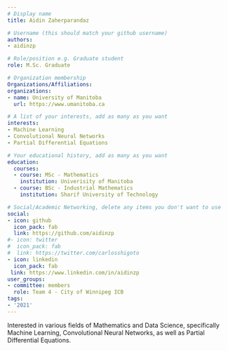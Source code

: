 ```yaml
---
# Display name
title: Aidin Zaherparandaz

# Username (this should match your github username)
authors:
- aidinzp

# Role/position e.g. Graduate student
role: M.Sc. Graduate

# Organization membership
Organizations/Affiliations:
organizations:
- name: University of Manitoba
  url: https://www.umanitoba.ca

# A list of your interests, add as many as you want
interests:
- Machine Learning 
- Convolutional Neural Networks
- Partial Differential Equations

# Your educational history, add as many as you want
education:
  courses:
  - course: MSc - Mathematics
    institution: Univerisity of Manitoba
  - course: BSc - Industrial Mathematics
    institution: Sharif University of Technology

# Social/Academic Networking, delete any items you don't want to use
social:
- icon: github
  icon_pack: fab
  link: https://github.com/aidinzp
#- icon: twitter
#  icon_pack: fab
#  link: https://twitter.com/carlosshigoto
- icon: linkedin
  icon_pack: fab
 link: https://www.linkedin.com/in/aidinzp
user_groups:
- committee: members
  role: Team 4 - City of Winnipeg ICB
tags:
- '2021'
---
```

Interested in various fields of Mathematics and Data Science, specifically Machine Learning, Convolutional Neural Networks, as well as Partial Differential Equations.
